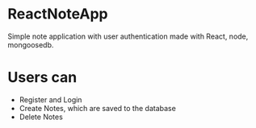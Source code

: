 # ReactNoteApp
Simple note application with user authentication made with React, node, mongoosedb.



<h1>Users can</h1>
<ul>
  <li>Register and Login</li>
  <li>Create Notes, which are saved to the database</li>
  <li>Delete Notes</li>  
</ul>
